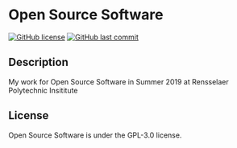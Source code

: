# Open Source Software
[![GitHub license](https://img.shields.io/github/license/samspre/Open-Source-Software.svg)](https://github.com/samspre/Open-Source-Software/blob/master/LICENSE.txt)
[![GitHub last commit](https://img.shields.io/github/last-commit/samspre/Open-Source-Software.svg)](https://github.com/samspre/Open-Source-Software/commits/master)

## Description

My work for Open Source Software in Summer 2019 at Rensselaer Polytechnic Insititute

## License
Open Source Software is under the GPL-3.0 license.
